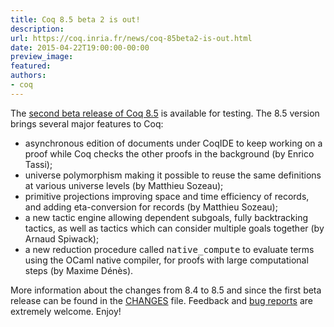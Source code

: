 ```yaml
---
title: Coq 8.5 beta 2 is out!
description:
url: https://coq.inria.fr/news/coq-85beta2-is-out.html
date: 2015-04-22T19:00:00-00:00
preview_image:
featured:
authors:
- coq
---
```



The <a href="https://coq.inria.fr/coq-85">second beta release of Coq 8.5</a> is available for
testing. The 8.5 version brings several major features to Coq:

<ul>
<li>asynchronous edition of documents under CoqIDE to keep working on a proof
  while Coq checks the other proofs in the background (by Enrico Tassi);</li>
<li>universe polymorphism making it possible to reuse the same definitions at
  various universe levels (by Matthieu Sozeau);</li>
<li>primitive projections improving space and time efficiency of records, and
  adding eta-conversion for records (by Matthieu Sozeau);</li>
 <li>a new tactic engine allowing dependent subgoals, fully backtracking
  tactics, as well as tactics which can consider multiple goals together (by
  Arnaud Spiwack);</li>
<li>a new reduction procedure called <tt>native_compute</tt> to evaluate terms
  using the OCaml native compiler, for proofs with large computational
  steps (by Maxime D&eacute;n&egrave;s).</li>
</ul>

More information about the changes from 8.4 to 8.5 and since the first
beta release can be found in the <a href="https://coq.inria.fr/distrib/V8.5beta2/CHANGES">CHANGES</a> file. Feedback and <a href="https://coq.inria.fr/bugs">bug reports</a> are extremely welcome. Enjoy!  
 
